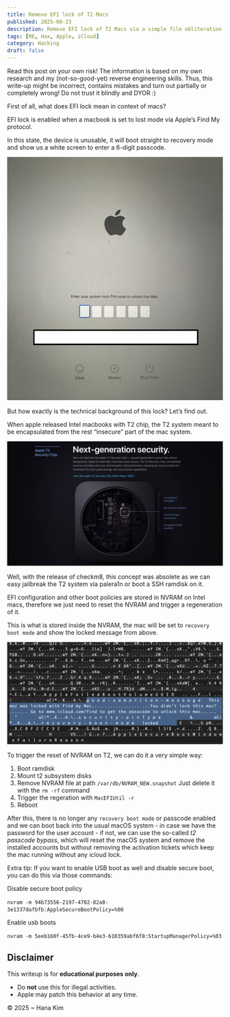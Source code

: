 ```yaml
---
title: Remove EFI lock of T2 Macs
published: 2025-08-23
description: Remove EFI lock of T2 Macs via a simple file obliteration
tags: [RE, Hax, Apple, iCloud]
category: Hacking
draft: false
---
```


Read this post on your own risk! The information is based on my own research and my (not-so-good-yet) reverse engineering skills. Thus, this write-up might be incorrect, contains mistakes and turn out partially or completely wrong! Do not trust it blindly and DYOR :\)

First of all, what does EFI lock mean in context of macs?

EFI lock is enabled when a macbook is set to lost mode via Apple’s Find My protocol.

In this state, the device is unusable, it will boot straight to recovery mode and show us a white screen to enter a 6-digit passcode.

![efi_lock_preview.png](../../assets/images/efi_lock_preview.png)

But how exactly is the technical background of this lock? Let’s find out.

When apple released Intel macbooks with T2 chip, the T2 system meant to be encapsulated from the rest “insecure” part of the mac system. 

![mac_mini_t2_security.jpg](../../assets/images/mac_mini_t2_security.jpg)

Well, with the release of checkm8, this concept was absolete as we can easy jailbreak the T2 system via palera1n or boot a SSH ramdisk on it.

EFI configuration and other boot policies are stored in NVRAM on Intel macs, therefore we just need to reset the NVRAM and trigger a regeneration of it.

This is what is stored inside the NVRAM, the mac will be set to `recovery boot mode` and show the locked message from above.

![hex_nvram.png](../../assets/images/hex_nvram.png)

To trigger the reset of NVRAM on T2, we can do it a very simple way:

1. Boot ramdisk
2. Mount t2 subsystem disks
3. Remove NVRAM file at path `/var/db/NVRAM_NEW.snapshot` 
Just delete it with the `rm -rf` command
4. Trigger the regeration with `MacEFIUtil -r`
5. Reboot

After this, there is no longer any `recovery boot mode` or passcode enabled and we can boot back into the usual macOS system - in case we have the password for the user account - if not, we can use the so-called *t2* *passcode bypass*, which will reset the macOS system and remove the installed accounts but without removing the activation tickets which keep the mac running without any icloud lock.

Extra tip: If you want to enable USB boot as well and disable secure boot, you can do this via those commands:

Disable secure boot policy

`nvram -m 94b73556-2197-4702-82a8-3e1337dafbfb:AppleSecureBootPolicy=%00`

Enable usb boots

`nvram -m 5eeb160f-45fb-4ce9-b4e3-610359abf6f8:StartupManagerPolicy=%03`

## Disclaimer

This writeup is for **educational purposes only**.

- Do **not** use this for illegal activities.
- Apple may patch this behavior at any time.


© 2025  ~ Hana Kim